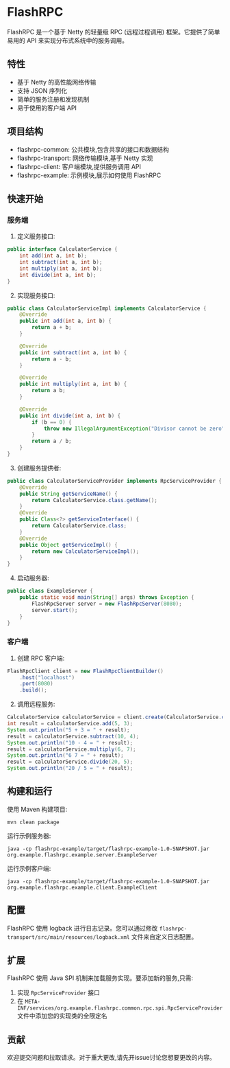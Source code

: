 # FlashRPC

FlashRPC 是一个基于 Netty 的轻量级 RPC (远程过程调用) 框架。它提供了简单易用的 API 来实现分布式系统中的服务调用。

## 特性

- 基于 Netty 的高性能网络传输
- 支持 JSON 序列化
- 简单的服务注册和发现机制
- 易于使用的客户端 API

## 项目结构

- flashrpc-common: 公共模块,包含共享的接口和数据结构
- flashrpc-transport: 网络传输模块,基于 Netty 实现
- flashrpc-client: 客户端模块,提供服务调用 API
- flashrpc-example: 示例模块,展示如何使用 FlashRPC

## 快速开始

### 服务端

1. 定义服务接口:
```java
public interface CalculatorService {
    int add(int a, int b);
    int subtract(int a, int b);
    int multiply(int a, int b);
    int divide(int a, int b);
}
```

2. 实现服务接口:
```java
public class CalculatorServiceImpl implements CalculatorService {
    @Override
    public int add(int a, int b) {
        return a + b;
    }

    @Override
    public int subtract(int a, int b) {
        return a - b;
    }

    @Override
    public int multiply(int a, int b) {
        return a b;
    }

    @Override
    public int divide(int a, int b) {
        if (b == 0) {
            throw new IllegalArgumentException("Divisor cannot be zero");
        }
        return a / b;
    }
}
```

3. 创建服务提供者:
```java
public class CalculatorServiceProvider implements RpcServiceProvider {
    @Override
    public String getServiceName() {
        return CalculatorService.class.getName();
    }
    @Override
    public Class<?> getServiceInterface() {
        return CalculatorService.class;
    }
    @Override
    public Object getServiceImpl() {
        return new CalculatorServiceImpl();
    }
}
```

4. 启动服务器:
```java
public class ExampleServer {
    public static void main(String[] args) throws Exception {
        FlashRpcServer server = new FlashRpcServer(8080);
        server.start();
    }
}
```

### 客户端

1. 创建 RPC 客户端:
```java
FlashRpcClient client = new FlashRpcClientBuilder()
    .host("localhost")
    .port(8080)
    .build();
```

2. 调用远程服务:
```java
CalculatorService calculatorService = client.create(CalculatorService.class);
int result = calculatorService.add(5, 3);
System.out.println("5 + 3 = " + result);
result = calculatorService.subtract(10, 4);
System.out.println("10 - 4 = " + result);
result = calculatorService.multiply(6, 7);
System.out.println("6 7 = " + result);
result = calculatorService.divide(20, 5);
System.out.println("20 / 5 = " + result);
```

## 构建和运行

使用 Maven 构建项目:
```shell
mvn clean package
```

运行示例服务器:
```shell
java -cp flashrpc-example/target/flashrpc-example-1.0-SNAPSHOT.jar org.example.flashrpc.example.server.ExampleServer
```


运行示例客户端:
```shell
java -cp flashrpc-example/target/flashrpc-example-1.0-SNAPSHOT.jar org.example.flashrpc.example.client.ExampleClient
```


## 配置

FlashRPC 使用 logback 进行日志记录。您可以通过修改 `flashrpc-transport/src/main/resources/logback.xml` 文件来自定义日志配置。

## 扩展

FlashRPC 使用 Java SPI 机制来加载服务实现。要添加新的服务,只需:

1. 实现 `RpcServiceProvider` 接口
2. 在 `META-INF/services/org.example.flashrpc.common.rpc.spi.RpcServiceProvider` 文件中添加您的实现类的全限定名

## 贡献

欢迎提交问题和拉取请求。对于重大更改,请先开issue讨论您想要更改的内容。
